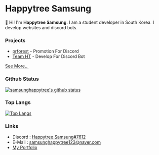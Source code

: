 # Happytree Samsung
👋 Hi! I'm **Happytree Samsung**. 
I am a student developer in South Korea.
I develop websites and discord bots. 

### Projects
+ [prforest](https://discord.gg/kbWbVU4) - Promotion For Discord
+ [Team HT](https://github.com/teamht) - Develop For Discord Bot

[See More...](https://github.com/samsunghappytree123?tab=repositories)

### Github Status

[![samsunghappytree's github status](https://github-readme-stats.vercel.app/api?username=samsunghappytree123&show_icons=true&bg_color=30,e96443,904e95&title_color=fff&text_color=fff)](https://github.com/samsunghappytree123)

### Top Langs

[![Top Langs](https://github-readme-stats.vercel.app/api/top-langs/?username=samsunghappytree123&show_icons=true&bg_color=30,e96443,904e95&title_color=fff&text_color=fff&layout=8)](https://github.com/samsunghappytree123)

### Links
+ Discord : [Happytree Samsung#7612](https://discord.com/users/726350177601978438)
+ E-Mail : [samsunghappytree123@naver.com](mailto:samsunghappytree123@naver.com)
+ [My Portfolio](https://dev-happytree.ga)
